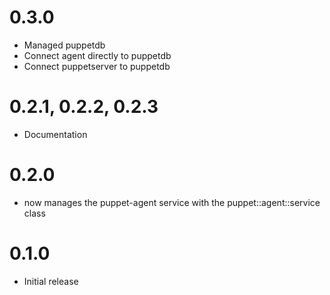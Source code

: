 # 0.3.0
- Managed puppetdb
- Connect agent directly to puppetdb
- Connect puppetserver to puppetdb

# 0.2.1, 0.2.2, 0.2.3
- Documentation

# 0.2.0
- now manages the puppet-agent service with the puppet::agent::service class

# 0.1.0
- Initial release